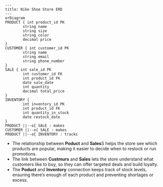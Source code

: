 ```mermaid
---
title: Nike Shoe Store ERD
---
erDiagram 
PRODUCT { int product_id PK
        string name
        string size
        string color
        decimal price
} 
CUSTOMER { int customer_id PK
        string name
        string email
        string phone_number
} 
SALE { int sale_id PK
        int customer_id FK
        int product_id FK
        date sale_date
        int quantity
        decimal total_price
} 
INVENTORY { 
        int inventory_id PK
        int product_id FK
        int quantity_in_stock
        date restock_date
}
PRODUCT ||--o{ SALE : makes
CUSTOMER ||--o{ SALE : makes
PRODUCT ||--o{ INVENTORY : tracks

``` 
* The relationship between **Poduct** and **Sales**S helps the store see which products are popular, making it easier to decide when to restock or run promotions.
* The link between **Custmurs** and **Sales** lets the store understand what customers like to buy, so they can offer targeted deals and build loyalty.
* The **Poduct** and **Inventory** connection keeps track of stock levels, ensuring there’s enough of each product and preventing shortages or excess.

